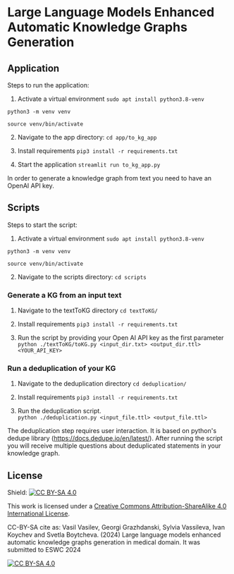 # Large Language Models Enhanced Automatic Knowledge Graphs Generation

## Application
Steps to run the application:

1. Activate a virtual environment
`
sudo apt install python3.8-venv
`

`
python3 -m venv venv
`

`
source venv/bin/activate
`

2. Navigate to the app directory:
`
cd app/to_kg_app
`

3. Install requirements 
`
pip3 install -r requirements.txt
`

4. Start the application
`
streamlit run to_kg_app.py
`

In order to generate a knowledge graph from text you need to have an OpenAI API key. 

## Scripts
Steps to start the script:

1. Activate a virtual environment
`
sudo apt install python3.8-venv
`

`
python3 -m venv venv
`

`
source venv/bin/activate
`

2. Navigate to the scripts directory:
`
cd scripts
`

### Generate a KG from an input text 

1. Navigate to the textToKG directory
`
cd textToKG/
`

2. Install requirements 
`
pip3 install -r requirements.txt
`

3. Run the script by providing your Open AI API key as the first parameter
`
python ./textToKG/toKG.py <input_dir.txt> <output_dir.ttl>  <YOUR_API_KEY>
`


### Run a deduplication of your KG 
1. Navigate to the deduplication directory
`
cd deduplication/
`

2. Install requirements 
`
pip3 install -r requirements.txt
`

3. Run the deduplication script.  
`
python ./deduplication.py <input_file.ttl> <output_file.ttl>
`

The deduplication step requires user interaction. It is based on python's dedupe library (https://docs.dedupe.io/en/latest/). After running the script you will receive multiple questions about deduplicated statements in your knowledge graph. 


## License 
Shield: [![CC BY-SA 4.0][cc-by-sa-shield]][cc-by-sa]

This work is licensed under a
[Creative Commons Attribution-ShareAlike 4.0 International License][cc-by-sa].

CC-BY-SA cite as:  Vasil Vasilev, Georgi Grazhdanski, Sylvia Vassileva, Ivan Koychev and Svetla Boytcheva. (2024) Large language models enhanced automatic knowledge graphs generation in medical domain. It was submitted to ESWC 2024

[![CC BY-SA 4.0][cc-by-sa-image]][cc-by-sa]

[cc-by-sa]: http://creativecommons.org/licenses/by-sa/4.0/
[cc-by-sa-image]: https://licensebuttons.net/l/by-sa/4.0/88x31.png
[cc-by-sa-shield]: https://img.shields.io/badge/License-CC%20BY--SA%204.0-lightgrey.svg
